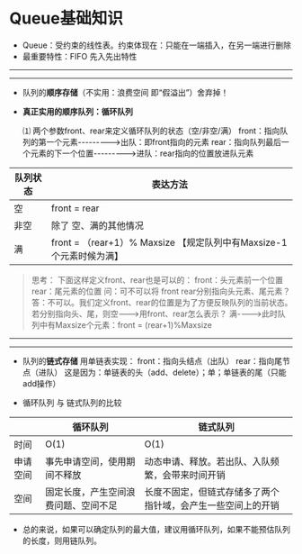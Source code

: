 Queue基础知识
===========
- Queue：受约束的线性表。约束体现在：只能在一端插入，在另一端进行删除
- 最重要特性：FIFO 先入先出特性
--------
----
- 队列的**顺序存储**（不实用：浪费空间 即“假溢出”）舍弃掉！
- **真正实用的顺序队列：循环队列**

   	⑴ 两个参数front、rear来定义循环队列的状态（空/非空/满）
	 front：指向队列的第一个元素--------->出队：即front指向的元素
	 rear：指向队列最后一个元素的下一个位置--------->进队：rear指向的位置放进队元素
 	
 |队列状态|表达方法|
 |----|----|
 |空     |front = rear|
 |非空  |  除了 空、满的其他情况|
 |满    |  front = （rear+1）% Maxsize   【规定队列中有Maxsize-1个元素时候为满】|
  

>思考：
下面这样定义front、rear也是可以的：
 front：头元素前一个位置
 rear：尾元素的位置 
问：可不可以将 front rear分别指向头元素、尾元素？
答：不可以。我们定义front、rear的位置是为了方便反映队列的当前状态。若分别指向头、尾，则空--->用front、rear怎么表示？ 满---->此时队列中有Maxsize个元素：front = (rear+1)%Maxsize
----------
---------

- 队列的**链式存储**
用单链表实现：
front：指向头结点（出队）
rear：指向尾节点（进队）
这是因为：单链表的头（add、delete）；单；单链表的尾（只能add操作）

- 循环队列 与 链式队列的比较

 | |循环队列|链式队列|
|----|----|----|
|时间|O(1)|O(1)|
|申请空间|事先申请空间，使用期间不释放|动态申请、释放。若出队、入队频繁，会带来时间开销|
|空间|固定长度，产生空间浪费问题、空间不足|长度不固定，但链式存储多了两个指针域，会产生一些空间上的开销|

- 总的来说，如果可以确定队列的最大值，建议用循环队列，如果不能预估队列的长度，则用链队列。
